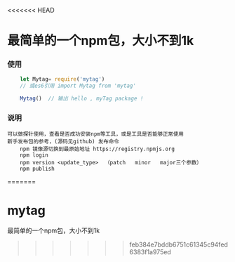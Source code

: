 <<<<<<< HEAD
# 最简单的一个npm包，大小不到1k

### 使用
```javascript
    let Mytag= require('mytag')
	// 或es6引用 import Mytag from 'mytag'

    Mytag()  // 输出 hello , myTag package !
```

### 说明
    可以做探针使用，查看是否成功安装npm等工具，或是工具是否能够正常使用
	新手发布包的参考，(源码见github) 发布命令
		npm 镜像源切换到最原始地址 https://registry.npmjs.org 
		npm login
		npm version <update_type>  （patch   minor   major三个参数）
		npm publish
		
		
	
=======
# mytag
最简单的一个npm包，大小不到1k
>>>>>>> feb384e7bddb6751c61345c94fed6383f1a975ed
